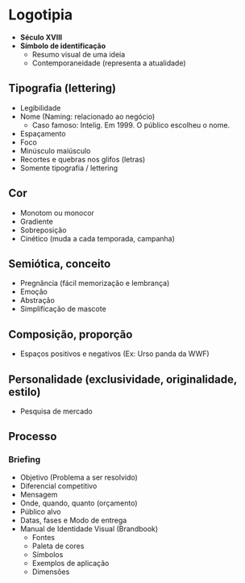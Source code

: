 # Logotipia

- **Século XVIII**
- **Símbolo de identificação**
  - Resumo visual de uma ideia
  - Contemporaneidade (representa a atualidade)

## Tipografia (lettering)

- Legibilidade
- Nome (Naming: relacionado ao negócio)
  - Caso famoso: Intelig. Em 1999. O público escolheu o nome.
- Espaçamento
- Foco
- Minúsculo maiúsculo
- Recortes e quebras nos glifos (letras)
- Somente tipografia / lettering

## Cor

- Monotom ou monocor
- Gradiente
- Sobreposição
- Cinético (muda a cada temporada, campanha)

## Semiótica, conceito

- Pregnância (fácil memorização e lembrança)
- Emoção
- Abstração
- Simplificação de mascote

## Composição, proporção

- Espaços positivos e negativos (Ex: Urso panda da WWF)

## Personalidade (exclusividade, originalidade, estilo)

- Pesquisa de mercado

## Processo

### Briefing

- Objetivo (Problema a ser resolvido)
- Diferencial competitivo
- Mensagem
- Onde, quando, quanto (orçamento)
- Público alvo
- Datas, fases e Modo de entrega
- Manual de Identidade Visual (Brandbook)
  - Fontes
  - Paleta de cores
  - Símbolos
  - Exemplos de aplicação
  - Dimensões
